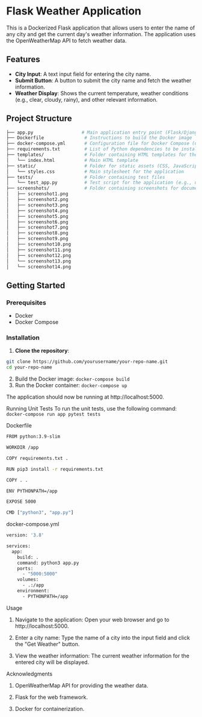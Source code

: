 # Flask Weather Application

This is a Dockerized Flask application that allows users to enter the name of any city and get the current day's weather information. The application uses the OpenWeatherMap API to fetch weather data.

## Features

- **City Input**: A text input field for entering the city name.
- **Submit Button**: A button to submit the city name and fetch the weather information.
- **Weather Display**: Shows the current temperature, weather conditions (e.g., clear, cloudy, rainy), and other relevant information.

## Project Structure
```bash
├── app.py                  # Main application entry point (Flask/Django/FastAPI or other)
├── Dockerfile               # Instructions to build the Docker image
├── docker-compose.yml       # Configuration file for Docker Compose (used for multi-container Docker applications)
├── requirements.txt         # List of Python dependencies to be installed (via pip)
├── templates/               # Folder containing HTML templates for the frontend
│   └── index.html           # Main HTML template
├── static/                  # Folder for static assets (CSS, JavaScript, images, etc.)
│   └── styles.css           # Main stylesheet for the application
├── tests/                   # Folder containing test files
│   └── test_app.py          # Test script for the application (e.g., using pytest)
├── screenshots/             # Folder containing screenshots for documentation or demo purposes
│   ├── screenshot1.png
│   ├── screenshot2.png
│   ├── screenshot3.png
│   ├── screenshot4.png
│   ├── screenshot5.png
│   ├── screenshot6.png
│   ├── screenshot7.png
│   ├── screenshot8.png
│   ├── screenshot9.png
│   ├── screenshot10.png
│   ├── screenshot11.png
│   ├── screenshot12.png
│   └── screenshot13.png
│   └── screenshot14.png
```

 
## Getting Started

### Prerequisites

- Docker
- Docker Compose

### Installation

1. **Clone the repository**:

```bash
git clone https://github.com/yourusername/your-repo-name.git
cd your-repo-name
```

2. Build the Docker image:
```docker-compose build```
3. Run the Docker container:
```docker-compose up```

The application should now be running at http://localhost:5000.

Running Unit Tests
To run the unit tests, use the following command:
```docker-compose run app pytest tests```

Dockerfile
```bash
FROM python:3.9-slim

WORKDIR /app

COPY requirements.txt .

RUN pip3 install -r requirements.txt

COPY . .

ENV PYTHONPATH=/app

EXPOSE 5000

CMD ["python3", "app.py"]
```

docker-compose.yml
```bash
version: '3.8'

services:
  app:
    build: .
    command: python3 app.py
    ports:
      - "5000:5000"
    volumes:
      - .:/app
    environment:
      - PYTHONPATH=/app
```

Usage
1. Navigate to the application: Open your web browser and go to http://localhost:5000.

2. Enter a city name: Type the name of a city into the input field and click the "Get Weather" button.
3. View the weather information: The current weather information for the entered city will be displayed.

Acknowledgments
1. OpenWeatherMap API for providing the weather data.

2. Flask for the web framework.

3. Docker for containerization.
